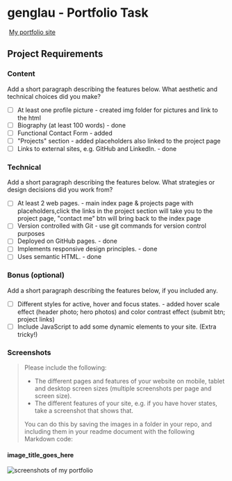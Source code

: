 #  genglau - Portfolio Task
​
[My portfolio site](https://genglau.github.io)
​
## Project Requirements

### Content
 Add a short paragraph describing the features below. What aesthetic and technical choices did you make? 
- [ ] At least one profile picture - created img folder for pictures and link to the html
- [ ] Biography (at least 100 words) - done
- [ ] Functional Contact Form - added
- [ ] "Projects" section - added placeholders also linked to the project page
- [ ] Links to external sites, e.g. GitHub and LinkedIn. - done
​
### Technical
 Add a short paragraph describing the features below. What strategies or design decisions did you work from? 
- [ ] At least 2 web pages. - main index page & projects page with placeholders,click the links in the project section will take you to the project page, "contact me" btn will bring back to the index page
- [ ] Version controlled with Git - use git commands for version control purposes
- [ ] Deployed on GitHub pages. - done
- [ ] Implements responsive design principles. - done
- [ ] Uses semantic HTML. - done

### Bonus (optional)
 Add a short paragraph describing the features below, if you included any. 
- [ ] Different styles for active, hover and focus states. - added hover scale effect (header photo; hero photos) and color contrast effect (submit btn; project links)
- [ ] Include JavaScript to add some dynamic elements to your site. (Extra tricky!)
​
### Screenshots
> Please include the following:
> - The different pages and features of your website on mobile, tablet and desktop screen sizes (multiple screenshots per page and screen size).
> - The different features of your site, e.g. if you have hover states, take a screenshot that shows that.  
> 
> You can do this by saving the images in a folder in your repo, and including them in your readme document with the following Markdown code: 

####  image_title_goes_here 
![screenshots of my portfolio](./img-protfolio/)
